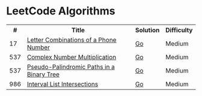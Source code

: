 # LeetCode Algorithms

<table>
	<tr>
		<th>#</th>
		<th>Title</th>
		<th>Solution</th>
		<th>Difficulty</th>
 	</tr>
	<tr>
  		<td>17</td>
   		<td>
           <a href="https://leetcode.com/problems/letter-combinations-of-a-phone-number/">Letter Combinations of a Phone Number</a>
        </td>
		<td>
            <a href="go/17-Letter_Combinations_of_a_Phone_Number_test.go">Go</a>
        </td>
		<td>Medium</td>
 	</tr>
     <tr>
  		<td>537</td>
   		<td>
           <a href="https://leetcode.com/problems/complex-number-multiplication/">Complex Number Multiplication</a>
        </td>
		<td>
            <a href="go/537-Complex_Number_Multiplication.go">Go</a>
        </td>
		<td>Medium</td>
 	</tr>
      <tr>
  		<td>537</td>
   		<td>
           <a href="https://leetcode.com/problems/pseudo-palindromic-paths-in-a-binary-tree/">Pseudo-Palindromic Paths in a Binary Tree</a>
        </td>
		<td>
            <a href="go/1457-Pseudo_Palindromic_Paths_in_a Binary_Tree.go">Go</a>
        </td>
		<td>Medium</td>
 	</tr>
    </tr>
      <tr>
  		<td>986</td>
   		<td>
           <a href="https://leetcode.com/problems/interval-list-intersections/">Interval List Intersections</a>
        </td>
		<td>
            <a href="go/986-Interval_List_Intersections.go">Go</a>
        </td>
		<td>Medium</td>
 	</tr>
</table>